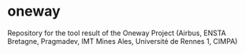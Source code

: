 # oneway
Repository for the tool result of the Oneway Project (Airbus, ENSTA Bretagne, Pragmadev, IMT Mines Ales, Université de Rennes 1, CIMPA)

